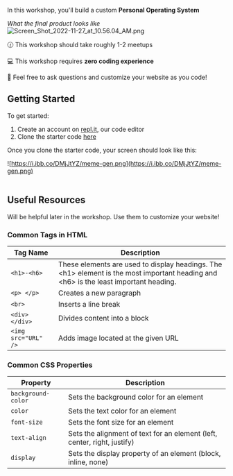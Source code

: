 In this workshop, you'll build a custom **Personal Operating System** 

*What the final product looks like*
![Screen_Shot_2022-11-27_at_10.56.04_AM.png](https://i.ibb.co/x75Nh1L/hackclubos.gif)

🕜 This workshop should take roughly 1-2 meetups

💻 This workshop requires **zero coding experience**

👋 Feel free to ask questions and customize your website as you code!

## Getting Started
To get started:

1) Create an account on <a href="https://repl.it" target="_blank">repl.it</a>, our code editor
2) Clone the starter code <a href="https://replit.com/@MiguelAenlle1/Meme-Generator" target="_blank">here</a>

Once you clone the starter code, your screen should look like this:

![https://i.ibb.co/DMjJtYZ/meme-gen.png](https://i.ibb.co/DMjJtYZ/meme-gen.png)
<br>
<br>

## Useful Resources 
Will be helpful later in the workshop. Use them to customize your website!

### Common Tags in HTML

<table>
  <thead>
    <tr>
      <th>Tag Name</th>
      <th>Description</th>
    </tr>
  </thead>
  <tbody>
    <tr>
      <td>
        <code>&lt;h1&gt;-&lt;h6&gt;</code>
      </td>
      <td>These elements are used to display headings. The &lt;h1&gt; element is the most important heading and &lt;h6&gt; is the least important heading.</td>
    </tr>
    <tr>
      <td>
        <code>&lt;p&gt; &lt;/p&gt;</code>
      </td>
      <td>Creates a new paragraph</td>
    </tr>
    <tr>
      <td>
        <code>&lt;br&gt;</code>
      </td>
      <td>Inserts a line break</td>
    </tr>
    <tr>
      <td>
        <code>&lt;div&gt; &lt;/div&gt;</code>
      </td>
      <td>Divides content into a block</td>
    </tr>
    <tr>
      <td>
        <code>&lt;img src="URL" /&gt;</code>
      </td>
      <td>Adds image located at the given URL</td>
    </tr>
  </tbody>
</table>

### Common CSS Properties

<table>
  <thead>
    <tr>
      <th>Property</th>
      <th>Description</th>
    </tr>
  </thead>
  <tbody>
    <tr>
      <td>
        <code>background-color</code>
      </td>
      <td>Sets the background color for an element</td>
    </tr>
    <tr>
      <td>
        <code>color</code>
      </td>
      <td>Sets the text color for an element</td>
    </tr>
    <tr>
      <td>
        <code>font-size</code>
      </td>
      <td>Sets the font size for an element</td>
    </tr>
    <tr>
      <td>
        <code>text-align</code>
      </td>
      <td>Sets the alignment of text for an element (left, center, right, justify)</td>
    </tr>
    <tr>
      <td>
        <code>display</code>
      </td>
      <td>Sets the display property of an element (block, inline, none)</td>
    </tr>
  </tbody>
</table><br>
<br>
<br>
<br>
